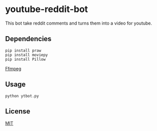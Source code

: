 # youtube-reddit-bot
This bot take reddit comments and turns them into a video for youtube.

## Dependencies

```
pip install praw
pip install moviepy
pip install Pillow
```

[Ffmpeg](https://ffmpeg.org/)

## Usage

```
python ytbot.py
```

## License
[MIT](https://choosealicense.com/licenses/mit/)
